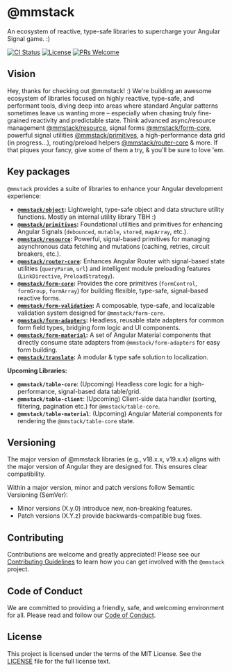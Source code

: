 # @mmstack

An ecosystem of reactive, type-safe libraries to supercharge your Angular Signal game. :)

[![CI Status](https://img.shields.io/github/actions/workflow/status/mihajm/mmstack/ci.yml?branch=master&style=flat-square)](https://github.com/mihajm/mmstack/actions/workflows/ci.yml)
[![License](https://img.shields.io/badge/license-MIT-blue.svg)](https://github.com/mihajm/mmstack/blob/master/LICENSE)
[![PRs Welcome](https://img.shields.io/badge/PRs-welcome-brightgreen.svg?style=flat-square)](CONTRIBUTING.md)

## Vision

Hey, thanks for checking out @mmstack! :) We're building an awesome ecosystem of libraries focused on highly reactive, type-safe, and performant tools, diving deep into areas where standard Angular patterns sometimes leave us wanting more – especially when chasing truly fine-grained reactivity and predictable state. Think advanced async/resource management [@mmstack/resource](https://www.npmjs.com/package/@mmstack/resource), signal forms [@mmstack/form-core](https://www.npmjs.com/package/@mmstack/form-core), powerful signal utilities [@mmstack/primitives](https://www.npmjs.com/package/@mmstack/primitives), a high-performance data grid (in progress...), routing/preload helpers [@mmstack/router-core](https://www.npmjs.com/package/@mmstack/router-core) & more. If that piques your fancy, give some of them a try, & you'll be sure to love 'em.

## Key packages

`@mmstack` provides a suite of libraries to enhance your Angular development experience:

- **[`@mmstack/object`](./packages/common/object/README.md):** Lightweight, type-safe object and data structure utility functions. Mostly an internal utility library TBH :)
- **[`@mmstack/primitives`](./packages/primitives/README.md):** Foundational utilities and primitives for enhancing Angular Signals (`debounced`, `mutable`, `stored`, `mapArray`, etc.).
- **[`@mmstack/resource`](./packages/resource/README.md):** Powerful, signal-based primitives for managing asynchronous data fetching and mutations (caching, retries, circuit breakers, etc.).
- **[`@mmstack/router-core`](./packages/router/core/README.md):** Enhances Angular Router with signal-based state utilities (`queryParam`, `url`) and intelligent module preloading features (`LinkDirective`, `PreloadStrategy`).
- **[`@mmstack/form-core`](./packages/form/core/README.md):** Provides the core primitives (`formControl`, `formGroup`, `formArray`) for building flexible, type-safe, signal-based reactive forms.
- **[`@mmstack/form-validation`](./packages/form/validation/README.md):** A composable, type-safe, and localizable validation system designed for `@mmstack/form-core`.
- **[`@mmstack/form-adapters`](./packages/form/adapters/README.md):** Headless, reusable state adapters for common form field types, bridging form logic and UI components.
- **[`@mmstack/form-material`](./packages/form/material/README.md):** A set of Angular Material components that directly consume state adapters from `@mmstack/form-adapters` for easy form building.
- **[`@mmstack/translate`](./packages/translate/README.md):** A modular & type safe solution to localization.

**Upcoming Libraries:**

- **`@mmstack/table-core`**: (Upcoming) Headless core logic for a high-performance, signal-based data table/grid.
- **`@mmstack/table-client`**: (Upcoming) Client-side data handler (sorting, filtering, pagination etc.) for `@mmstack/table-core`.
- **`@mmstack/table-material`**: (Upcoming) Angular Material components for rendering the `@mmstack/table-core` state.

## Versioning

The major version of @mmstack libraries (e.g., v18.x.x, v19.x.x) aligns with the major version of Angular they are designed for. This ensures clear compatibility.

Within a major version, minor and patch versions follow Semantic Versioning (SemVer):

- Minor versions (X.y.0) introduce new, non-breaking features.
- Patch versions (X.Y.z) provide backwards-compatible bug fixes.

## Contributing

Contributions are welcome and greatly appreciated! Please see our [Contributing Guidelines](CONTRIBUTING.md) to learn how you can get involved with the `@mmstack` project.

## Code of Conduct

We are committed to providing a friendly, safe, and welcoming environment for all. Please read and follow our [Code of Conduct](CODE_OF_CONDUCT.md).

## License

This project is licensed under the terms of the MIT License. See the [LICENSE](LICENSE) file for the full license text.

